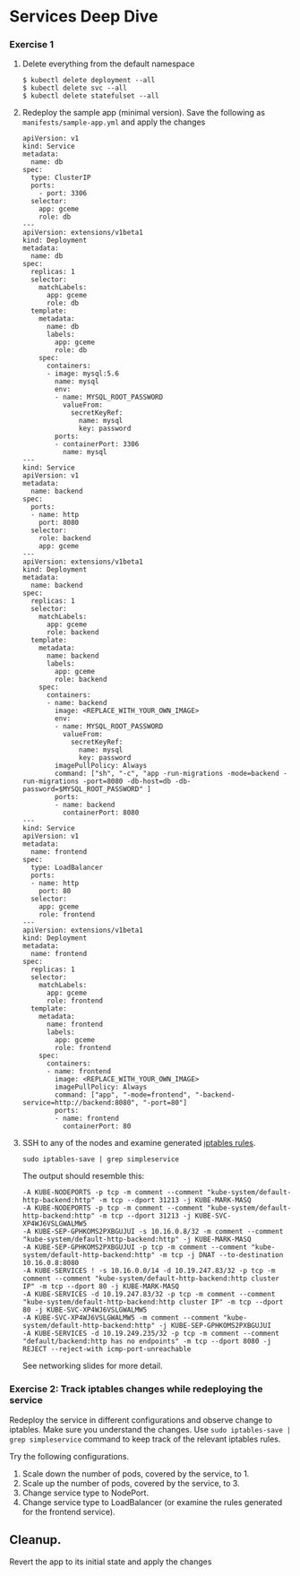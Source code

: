 # Services Deep Dive

### Exercise 1

1. Delete everything from the default namespace

    ```
    $ kubectl delete deployment --all
    $ kubectl delete svc --all
    $ kubectl delete statefulset --all
    ```
1. Redeploy the sample app (minimal version). Save the following as `manifests/sample-app.yml` and apply the changes
    ```
    apiVersion: v1
    kind: Service
    metadata:
      name: db
    spec:
      type: ClusterIP
      ports:
        - port: 3306
      selector:
        app: gceme
        role: db
    ---
    apiVersion: extensions/v1beta1
    kind: Deployment
    metadata:
      name: db
    spec:
      replicas: 1
      selector:
        matchLabels:
          app: gceme
          role: db
      template:
        metadata:
          name: db
          labels:
            app: gceme
            role: db
        spec:
          containers:
          - image: mysql:5.6
            name: mysql
            env:
            - name: MYSQL_ROOT_PASSWORD
              valueFrom:
                secretKeyRef:
                  name: mysql
                  key: password
            ports:
            - containerPort: 3306
              name: mysql
    ---
    kind: Service
    apiVersion: v1
    metadata:
      name: backend
    spec:
      ports:
      - name: http
        port: 8080
      selector:
        role: backend
        app: gceme
    ---
    apiVersion: extensions/v1beta1
    kind: Deployment
    metadata:
      name: backend
    spec:
      replicas: 1
      selector:
        matchLabels:
          app: gceme
          role: backend
      template:
        metadata:
          name: backend
          labels:
            app: gceme
            role: backend
        spec:
          containers:
          - name: backend
            image: <REPLACE_WITH_YOUR_OWN_IMAGE>
            env:
            - name: MYSQL_ROOT_PASSWORD
              valueFrom:
                secretKeyRef:
                  name: mysql
                  key: password
            imagePullPolicy: Always
            command: ["sh", "-c", "app -run-migrations -mode=backend -run-migrations -port=8080 -db-host=db -db-password=$MYSQL_ROOT_PASSWORD" ]
            ports:
            - name: backend
              containerPort: 8080
    ---
    kind: Service
    apiVersion: v1
    metadata:
      name: frontend
    spec:
      type: LoadBalancer
      ports:
      - name: http
        port: 80
      selector:
        app: gceme
        role: frontend
    ---
    apiVersion: extensions/v1beta1
    kind: Deployment
    metadata:
      name: frontend
    spec:
      replicas: 1
      selector:
        matchLabels:
          app: gceme
          role: frontend
      template:
        metadata:
          name: frontend
          labels:
            app: gceme
            role: frontend
        spec:
          containers:
          - name: frontend
            image: <REPLACE_WITH_YOUR_OWN_IMAGE>
            imagePullPolicy: Always
            command: ["app", "-mode=frontend", "-backend-service=http://backend:8080", "-port=80"]
            ports:
            - name: frontend
              containerPort: 80
    ```

1. SSH to any of the nodes and examine generated [iptables rules](http://ipset.netfilter.org/iptables.man.html).
    ```
    sudo iptables-save | grep simpleservice
    ```
    The output should resemble this:
    ```
    -A KUBE-NODEPORTS -p tcp -m comment --comment "kube-system/default-http-backend:http" -m tcp --dport 31213 -j KUBE-MARK-MASQ
    -A KUBE-NODEPORTS -p tcp -m comment --comment "kube-system/default-http-backend:http" -m tcp --dport 31213 -j KUBE-SVC-XP4WJ6VSLGWALMW5
    -A KUBE-SEP-GPHKOMS2PXBGUJUI -s 10.16.0.8/32 -m comment --comment "kube-system/default-http-backend:http" -j KUBE-MARK-MASQ
    -A KUBE-SEP-GPHKOMS2PXBGUJUI -p tcp -m comment --comment "kube-system/default-http-backend:http" -m tcp -j DNAT --to-destination 10.16.0.8:8080
    -A KUBE-SERVICES ! -s 10.16.0.0/14 -d 10.19.247.83/32 -p tcp -m comment --comment "kube-system/default-http-backend:http cluster IP" -m tcp --dport 80 -j KUBE-MARK-MASQ
    -A KUBE-SERVICES -d 10.19.247.83/32 -p tcp -m comment --comment "kube-system/default-http-backend:http cluster IP" -m tcp --dport 80 -j KUBE-SVC-XP4WJ6VSLGWALMW5
    -A KUBE-SVC-XP4WJ6VSLGWALMW5 -m comment --comment "kube-system/default-http-backend:http" -j KUBE-SEP-GPHKOMS2PXBGUJUI
    -A KUBE-SERVICES -d 10.19.249.235/32 -p tcp -m comment --comment "default/backend:http has no endpoints" -m tcp --dport 8080 -j REJECT --reject-with icmp-port-unreachable
    ```
    See networking slides for more detail.

### Exercise 2: Track iptables changes while redeploying the service

Redeploy the service in different configurations and observe change to iptables. Make sure you understand the changes. Use `sudo iptables-save | grep simpleservice` command to keep track of the relevant iptables rules.

Try the following configurations.

1. Scale down the number of pods, covered by the service, to 1.
1. Scale up the number of pods, covered by the service, to 3.
1. Change service type to NodePort.
1. Change service type to LoadBalancer (or examine the rules generated for the frontend service).

## Cleanup.

Revert the app to its initial state and apply the changes
